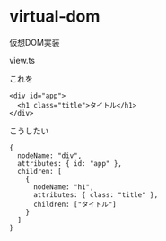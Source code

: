 # virtual-dom
仮想DOM実装

view.ts  

これを
```
<div id="app">
  <h1 class="title">タイトル</h1>
</div>
```

こうしたい
```
{
  nodeName: "div",
  attributes: { id: "app" },
  children: [
    {
      nodeName: "h1",
      attributes: { class: "title" },
      children: ["タイトル"]
    }
  ]
}
```